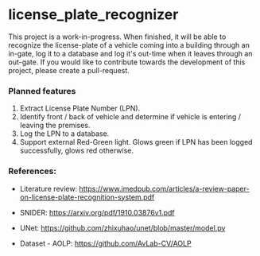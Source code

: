 # license_plate_recognizer

This project is a work-in-progress. When finished, it will be able to recognize the license-plate of a vehicle coming into a building through an in-gate, log it to a database and log it's out-time when it leaves through an out-gate. If you would like to contribute towards the development of this project, please create a pull-request.


### Planned features

1. Extract License Plate Number (LPN).
2. Identify front / back of vehicle and determine if vehicle is entering / leaving the premises.
3. Log the LPN to a database.
4. Support external Red-Green light. Glows green if LPN has been logged successfully, glows red otherwise.



### References:

- Literature review: https://www.imedpub.com/articles/a-review-paper-on-license-plate-recognition-system.pdf

- SNIDER: https://arxiv.org/pdf/1910.03876v1.pdf

- UNet: https://github.com/zhixuhao/unet/blob/master/model.py

- Dataset - AOLP: https://github.com/AvLab-CV/AOLP
